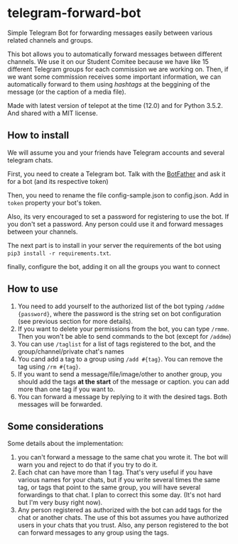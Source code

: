 # telegram-forward-bot
Simple Telegram Bot for forwarding messages easily between various related channels and groups.

This bot allows you to automatically forward messages between different channels. We use it on our Student Comitee because we have like 15 different Telegram groups for each commission we are working on. Then, if we want some commission receives some important information, we can automatically forward to them using _hashtags_ at the beggining of the message (or the caption of a media file).

Made with latest version of telepot at the time (12.0) and for Python 3.5.2. And shared with a MIT license.

## How to install

We will assume you and your friends have Telegram accounts and several telegram chats.

First, you need to create a Telegram bot. Talk with the [BotFather](https://t.me/botfather) and ask it for a bot (and its respective token)

Then, you need to rename the file config-sample.json to config.json. Add in `token` property your bot's token.

Also, its very encouraged to set a password for registering to use the bot. If you don't set a password. Any person could use it and forward messages between your channels.

The next part is to install in your server the requirements of the bot using `pip3 install -r requirements.txt`.

finally, configure the bot, adding it on all the groups you want to connect

## How to use

1. You need to add yourself to the authorized list of the bot typing `/addme {password}`, where the password is the string set on bot configuration (see previous section for more details).
1. If you want to delete your permissions from the bot, you can type `/rmme`. Then you won't be able to send commands to the bot (except for `/addme`)
1. You can use `/taglist` for a list of tags registered to the bot, and the group/channel/private chat's names
1. You cand add a tag to a group using `/add #{tag}`. You can remove the tag using `/rm #{tag}`.
1. If you want to send a message/file/image/other to another group, you should add the tags **at the start** of the message or caption. you can add more than one tag if you want to.
1. You can forward a message by replying to it with the desired tags. Both messages will be forwarded.

## Some considerations

Some details about the implementation:

1. you can't forward a message to the same chat you wrote it. The bot will warn you and reject to do that if you try to do it.
1. Each chat can have more than 1 tag. That's very useful if you have various names for your chats, but if you write several times the same tag, or tags that point to the same group, you will have several forwardings to that chat. I plan to correct this some day. (It's not hard but I'm very busy right now).
1. Any person registered as authorized with the bot can add tags for the chat or another chats. The use of this bot assumes you have authorized users in your chats that you trust. Also, any person registered to the bot can forward messages to any group using the tags.



